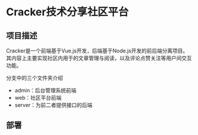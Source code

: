 # Cracker技术分享社区平台

## 项目描述

Cracker是一个前端基于Vue.js开发，后端基于Node.js开发的前后端分离项目。其内容上主要实现社区内用于的文章管理与阅读，以及评论点赞关注等用户间交互功能。

分支中的三个文件夹介绍

- admin：后台管理系统前端
- web：社区平台前端
- server：为前二者提供接口的后端



## 部署

